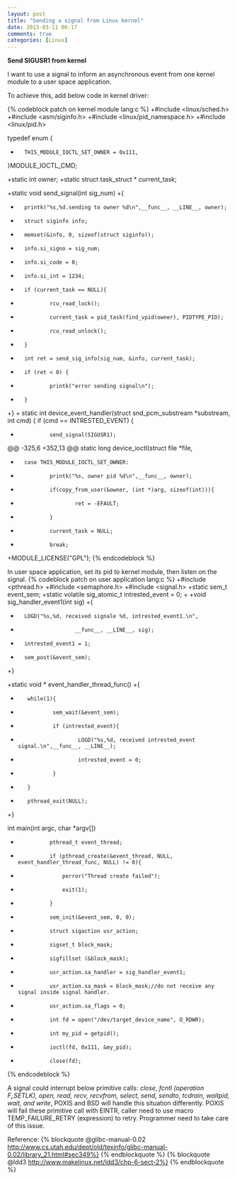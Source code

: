```yaml
---
layout: post
title: "Sending a signal from Linux kernel"
date: 2013-03-11 06:17
comments: true
categories: [Linux]
---
```

**Send SIGUSR1 from kernel**

I want to use a signal to inform an asynchronous event from one kernel module to a user space application.

To achieve this, add below code in kernel driver:

{% codeblock patch on kernel module lang:c %}
+#include <linux/sched.h>
+#include <asm/siginfo.h>
+#include <linux/pid_namespace.h>
+#include <linux/pid.h>

typedef enum
 {
+       THIS_MODULE_IOCTL_SET_OWNER = 0x111,
 }MODULE_IOCTL_CMD;


+static int owner;
+static struct task_struct * current_task;

+static void send_signal(int sig_num)
+{
+       printk("%s,%d.sending to owner %d\n",__func__, __LINE__, owner);
+       struct siginfo info;
+       memset(&info, 0, sizeof(struct siginfo));
+       info.si_signo = sig_num;
+       info.si_code = 0;
+       info.si_int = 1234;
+       if (current_task == NULL){
+               rcu_read_lock();
+               current_task = pid_task(find_vpid(owner), PIDTYPE_PID);
+               rcu_read_unlock();
+       }
+       int ret = send_sig_info(sig_num, &info, current_task);
+       if (ret < 0) {
+               printk("error sending signal\n");
+       }
+}
+
 static int device_event_handler(struct snd_pcm_substream *substream, int cmd)
 {
		if (cmd == INTRESTED_EVENT) {
+               send_signal(SIGUSR1);



@@ -325,6 +352,13 @@ static long device_ioctl(struct file *file,
+       case THIS_MODULE_IOCTL_SET_OWNER:
+               printk("%s, owner pid %d\n",__func__, owner);
+               if(copy_from_user(&owner, (int *)arg, sizeof(int))){
+                       ret = -EFAULT;
+               }
+               current_task = NULL;
+               break;

+MODULE_LICENSE("GPL");
{% endcodeblock %}

In user space application, set its pid to kernel module, then listen on the signal.
{% codeblock patch on user application lang:c %}
+#include <pthread.h>
+#include <semaphore.h>
+#include <signal.h>
+static sem_t event_sem;
+static volatile sig_atomic_t intrested_event = 0;
+
+void sig_handler_event1(int sig)
+{
+       LOGD("%s,%d, received signale %d, intrested_event1.\n",
+                       __func__, __LINE__, sig);
+       intrested_event1 = 1;
+       sem_post(&event_sem);
+}

+static void * event_handler_thread_func()
+{
+        while(1){
+                sem_wait(&event_sem);
+                if (intrested_event){
+                        LOGD("%s,%d, received intrested_event signal.\n",__func__, __LINE__);
+                        intrested_event = 0;
+                }
+        }
+        pthread_exit(NULL);
+}

int main(int argc, char *argv[])
+               pthread_t event_thread;
+               if (pthread_create(&event_thread, NULL, event_handler_thread_func, NULL) != 0){
+               	perror("Thread create failed");
+               	exit(1);
+               }
+               sem_init(&event_sem, 0, 0);

+               struct sigaction usr_action;
+               sigset_t block_mask;
+               sigfillset (&block_mask);
+               usr_action.sa_handler = sig_handler_event1;
+               usr_action.sa_mask = block_mask;//do not receive any signal inside signal handler.
+               usr_action.sa_flags = 0;
+               int fd = open("/dev/target_device_name", O_RDWR);
+               int my_pid = getpid();
+               ioctl(fd, 0x111, &my_pid);
+               close(fd);
{% endcodeblock %}

A signal could interrupt below primitive calls:
*close, fcntl (operation F_SETLK), open, read, recv, recvfrom, select, send, sendto, tcdrain, waitpid, wait, and write*,
POXIS and BSD will handle this situation differently. POXIS will fail these primitive call with EINTR, caller need to use macro TEMP_FAILURE_RETRY (expression) to retry.
Programmer need to take care of this issue.

Reference:
{% blockquote @glibc-manual-0.02 http://www.cs.utah.edu/dept/old/texinfo/glibc-manual-0.02/library_21.html#sec349%}
{% endblockquote %}
{% blockquote @ldd3 http://www.makelinux.net/ldd3/chp-6-sect-2%}
{% endblockquote %}
